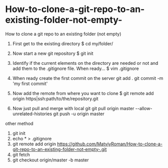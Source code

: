 # How-to-clone-a-git-repo-to-an-existing-folder-not-empty-

How to clone a git repo to an existing folder (not empty)

1. First get to the existing directory
   $ cd my/folder/

2. Now start a new git repository
   $ git init

3. Identify if the current elements on the directory are needed or not and add them to the .gitignore file. When ready...
   $ vim .gitignore

4. When ready create the first commit on the server
   git add .
   git commit -m 'my first commit'

5. Now add the remote from where you want to clone
   $ git remote add origin https|ssh:path/to/the/repository.git

6. Now just pull and merge with local git
   git pull origin master --allow-unrelated-histories
   git push -u origin master

other method

1. git init
2. echo \* > .gitignore
3. git remote add origin https://github.com/MatviyRoman/How-to-clone-a-git-repo-to-an-existing-folder-not-empty-.git
4. git fetch
5. git checkout origin/master -b master
